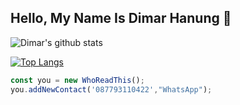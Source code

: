 
## Hello, My Name Is **Dimar Hanung** 👋 

![Dimar's github stats](https://github-readme-stats.vercel.app/api?username=dimar-hanung&show_icons=true&theme=vue)

[![Top Langs](https://github-readme-stats.vercel.app/api/top-langs/?username=dimar-hanung)](#)

```javascript
const you = new WhoReadThis();
you.addNewContact('087793110422',"WhatsApp");
```